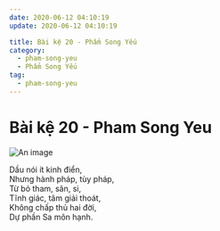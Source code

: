 ```yaml
---
date: 2020-06-12 04:10:19
update: 2020-06-12 04:10:19

title: Bài kệ 20 - Phẩm Song Yếu
category:
  - pham-song-yeu
  - Phẩm Song Yếu
tag:
  - pham-song-yeu
---
```


# Bài kệ 20 - Pham Song Yeu

![An image](/img/pham-song-yeu/pham-song-yeu-020.jpg)

Dầu nói ít kinh điển,<br>Nhưng hành pháp, tùy pháp,<br>Từ bỏ tham, sân, si,<br>Tĩnh giác, tâm giải thoát,<br>Không chấp thủ hai đời,<br>Dự phần Sa môn hạnh.<br>
